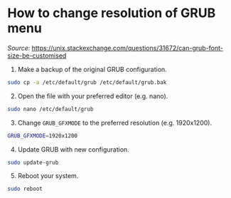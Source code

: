 # How to change resolution of GRUB menu

_Source_: https://unix.stackexchange.com/questions/31672/can-grub-font-size-be-customised

1. Make a backup of the original GRUB configuration.

```bash
sudo cp -a /etc/default/grub /etc/default/grub.bak
```

2. Open the file with your preferred editor (e.g. nano).

```bash
sudo nano /etc/default/grub
```

3. Change `GRUB_GFXMODE` to the preferred resolution (e.g. 1920x1200).

```bash
GRUB_GFXMODE=1920x1200
```

4. Update GRUB with new configuration.

```bash
sudo update-grub
```

5. Reboot your system.
```bash
sudo reboot
```